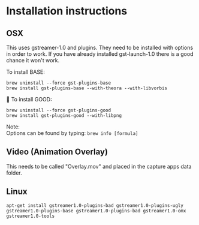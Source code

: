 # Installation instructions 
## OSX

This uses gstreamer-1.0 and plugins. They need to be installed with options in order to work. If you have already installed gst-launch-1.0 there is a good chance it won't work.

To install BASE:

    brew uninstall --force gst-plugins-base
    brew install gst-plugins-base --with-theora --with-libvorbis

To install GOOD:

    brew uninstall --force gst-plugins-good
    brew install gst-plugins-good --with-libpng

Note:  
Options can be found by typing: `brew info [formula]`

## Video (Animation Overlay)

This needs to be called "Overlay.mov" and placed in the capture apps data folder.


## Linux

    apt-get install gstreamer1.0-plugins-bad gstreamer1.0-plugins-ugly gstreamer1.0-plugins-base gstreamer1.0-plugins-bad gstreamer1.0-omx gstreamer1.0-tools



    